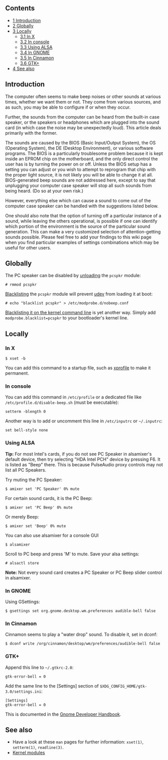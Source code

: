 ## Contents

*   [1 Introduction](#Introduction)
*   [2 Globally](#Globally)
*   [3 Locally](#Locally)
    *   [3.1 In X](#In_X)
    *   [3.2 In console](#In_console)
    *   [3.3 Using ALSA](#Using_ALSA)
    *   [3.4 In GNOME](#In_GNOME)
    *   [3.5 In Cinnamon](#In_Cinnamon)
    *   [3.6 GTK+](#GTK.2B)
*   [4 See also](#See_also)

## Introduction

The computer often seems to make beep noises or other sounds at various times, whether we want them or not. They come from various sources, and as such, you may be able to configure if or when they occur.

Further, the sounds from the computer can be heard from the built-in case speaker, or the speakers or headphones which are plugged into the sound card (in which case the noise may be unexpectedly loud). This article deals primarily with the former.

The sounds are caused by the BIOS (Basic Input/Output System), the OS (Operating System), the DE (Desktop Environment), or various software programs. The BIOS is a particularly troublesome problem because it is kept inside an EPROM chip on the motherboard, and the only direct control the user has is by turning the power on or off. Unless the BIOS setup has a setting you can adjust or you wish to attempt to reprogram that chip with the proper light source, it is not likely you will be able to change it at all. BIOS-generated beep sounds are not addressed here, except to say that unplugging your computer case speaker will stop all such sounds from being heard. (Do so at your own risk.)

However, everything else which can cause a sound to come out of the computer case speaker can be handled with the suggestions listed below.

One should also note that the option of turning off a particular instance of a sound, while leaving the others operational, is possible if one can identify which portion of the environment is the source of the particular sound generation. This can make a very customized selection of attention-getting sounds possible. Please feel free to add your findings to this wiki page when you find particular examples of settings combinations which may be useful for other users.

## Globally

The PC speaker can be disabled by [unloading](/index.php/Kernel_modules#Removal "Kernel modules") the `pcspkr` module:

```
# rmmod pcspkr

```

[Blacklisting](/index.php/Blacklisting "Blacklisting") the `pcspkr` module will prevent [udev](/index.php/Udev "Udev") from loading it at boot:

```
# echo "blacklist pcspkr" > /etc/modprobe.d/nobeep.conf

```

[Blacklisting it on the kernel command line](/index.php/Kernel_modules#Using_kernel_command_line_2 "Kernel modules") is yet another way. Simply add `modprobe.blacklist=pcspkr` to your bootloader's kernel line.

## Locally

### In X

```
$ xset -b

```

You can add this command to a startup file, such as [xprofile](/index.php/Xprofile "Xprofile") to make it permanent.

### In console

You can add this command in `/etc/profile` or a dedicated file like `/etc/profile.d/disable-beep.sh` (must be executable):

```
setterm -blength 0

```

Another way is to add or uncomment this line in `/etc/inputrc` or `~/.inputrc`:

```
set bell-style none

```

### Using ALSA

**Tip:** For most Intel's cards, if you do not see PC Speaker in alsamixer's default device, then try selecting "HDA Intel PCH" device by pressing F6\. It is listed as "Beep" there. This is because PulseAudio proxy controls may not list all PC Speakers.

Try muting the PC Speaker:

```
$ amixer set 'PC Speaker' 0% mute

```

For certain sound cards, it is the PC Beep:

```
$ amixer set 'PC Beep' 0% mute

```

Or merely Beep:

```
$ amixer set 'Beep' 0% mute

```

You can also use alsamixer for a console GUI

```
$ alsamixer

```

Scroll to PC beep and press 'M' to mute. Save your alsa settings:

```
# alsactl store

```

**Note:** Not every sound card creates a PC Speaker or PC Beep slider control in alsamixer.

### In GNOME

Using GSettings:

```
$ gsettings set org.gnome.desktop.wm.preferences audible-bell false

```

### In Cinnamon

Cinnamon seems to play a "water drop" sound. To disable it, set in dconf:

```
$ dconf write /org/cinnamon/desktop/wm/preferences/audible-bell false

```

### GTK+

Append this line to `~/.gtkrc-2.0`:

```
gtk-error-bell = 0

```

Add the same line to the [Settings] section of `$XDG_CONFIG_HOME/gtk-3.0/settings.ini`:

```
[Settings]
gtk-error-bell = 0

```

This is documented in the [Gnome Developer Handbook](https://developer.gnome.org/gtk3/stable/GtkSettings.html).

## See also

*   Have a look at these `man` pages for further information: `xset(1)`, `setterm(1)`, `readline(3)`.
*   [Kernel modules](/index.php/Kernel_modules "Kernel modules")